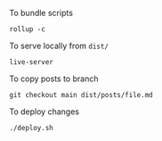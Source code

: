 To bundle scripts
```
rollup -c
```

To serve locally from `dist/`
```
live-server
```

To copy posts to branch
```
git checkout main dist/posts/file.md
```

To deploy changes
```
./deploy.sh
```
